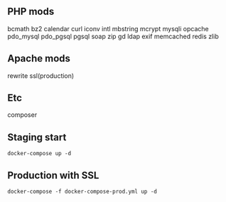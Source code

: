 ## PHP mods
bcmath bz2 calendar curl iconv intl mbstring mcrypt mysqli opcache pdo_mysql pdo_pgsql pgsql soap zip gd ldap exif memcached redis zlib

## Apache mods
rewrite ssl(production)

## Etc
composer

## Staging start
`docker-compose up -d`

## Production with SSL
`docker-compose -f docker-compose-prod.yml up -d`